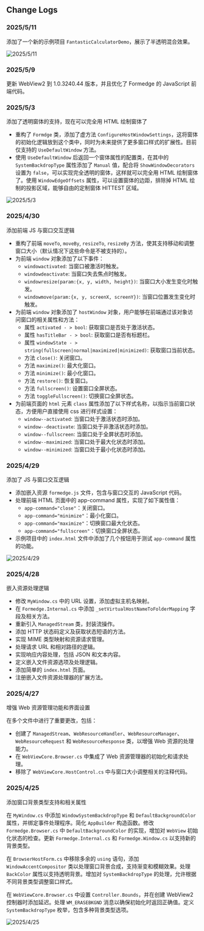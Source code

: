 ﻿## Change Logs

### 2025/5/11

添加了一个新的示例项目 `FantasticCalculatorDemo`，展示了半透明混合效果。

![2025/5/11](./screenshots/2025-5-11_165300.png)

### 2025/5/9

更新 WebView2 到 1.0.3240.44 版本，并且优化了 Formedge 的 JavaScript 前端代码。

### 2025/5/3

添加了透明窗体的支持，现在可以完全用 HTML 绘制窗体了

- 重构了 `Formdge` 类，添加了虚方法 `ConfigureHostWindowSettings`，这将窗体的初始化逻辑放到这个类中，同时为未来提供了更多窗口样式的扩展性。目前仅支持的 `UseDefaultWindow` 方法。
- 使用 `UseDefaultWindow` 后返回一个窗体属性的配置类，在其中的 `SystemBackdropType` 属性添加了 `Manual` 值，配合将 `ShowWindowDecorators` 设置为 `false`，可以实现完全透明的窗体，这样就可以完全用 HTML 绘制窗体了。使用 `WindowEdgeOffsets` 属性，可以设置窗体的边距，排除掉 HTML 绘制的投影区域，能够自由的定制窗体 HITTEST 区域。

![2025/5/3](./screenshots/2025-05-03_174500.png)

### 2025/4/30

添加前端 JS 与窗口交互逻辑

- 重构了前端 `moveTo`, `moveBy`, `resizeTo`, `resizeBy` 方法，使其支持移动和调整窗口大小（默认情况下这些命令是不被支持的）。
- 为前端 `window` 对象添加了以下事件：
  - `windowactivated`: 当窗口被激活时触发。
  - `windowdeactivate`: 当窗口失去焦点时触发。
  - `windowresize(param:{x, y, width, height})`: 当窗口大小发生变化时触发。
  - `windowmove(param:{x, y, screenX, screenY})`: 当窗口位置发生变化时触发。
- 为前端 `window` 对象添加了 `hostWindow` 对象，用户能够在前端通过该对象访问窗口的相关属性和方法：
  - 属性 `activated - > bool`: 获取窗口是否处于激活状态。
  - 属性 `hasTitleBar - > bool`: 获取窗口是否有标题栏。
  - 属性 `windowState - > string(fullscreen|normal|maximized|minimized)`: 获取窗口当前状态。
  - 方法 `close()`: 关闭窗口。
  - 方法 `maximize()`: 最大化窗口。
  - 方法 `minimize()`: 最小化窗口。
  - 方法 `restore()`: 恢复窗口。
  - 方法 `fullscreen()`: 设置窗口全屏状态。
  - 方法 `toggleFullscreen()`: 切换窗口全屏状态。
- 为前端页面的 `html` 元素 `class` 属性添加了以下样式名称，以指示当前窗口状态，方便用户直接使用 css 进行样式设置：
  - `window--activated`: 当窗口处于激活状态时添加。
  - `window--deactivate`: 当窗口处于非激活状态时添加。
  - `window--fullscreen`: 当窗口处于全屏状态时添加。
  - `window--maximized`: 当窗口处于最大化状态时添加。
  - `window--minimized`: 当窗口处于最小化状态时添加。

### 2025/4/29

添加了 JS 与窗口交互逻辑

- 添加嵌入资源 `formedge.js` 文件，包含与窗口交互的 JavaScript 代码。
- 处理前端 HTML 页面中的 app-command 属性，实现了如下属性值：
  - `app-command="close"`：关闭窗口。
  - `app-command="minimize"`：最小化窗口。
  - `app-command="maximize"`：切换窗口最大化状态。
  - `app-command="fullscreen"`：切换窗口全屏状态。
- 示例项目中的 `index.html` 文件中添加了几个按钮用于测试 `app-command` 属性的功能。

![2025/4/29](./screenshots/2025-04-29_021428.png)

### 2025/4/28

嵌入资源处理逻辑

- 修改 `MyWindow.cs` 中的 URL 设置，添加虚拟主机名映射。
- 在 `Formedge.Internal.cs` 中添加 `_setVirtualHostNameToFolderMapping` 字段及相关方法。
- 重新引入 `ManagedStream` 类，封装流操作。
- 添加 HTTP 状态码定义及获取状态短语的方法。
- 实现 MIME 类型映射和资源请求管理。
- 处理请求 URL 和相对路径的逻辑。
- 实现响应内容处理，包括 JSON 和文本内容。
- 定义嵌入文件资源选项及处理逻辑。
- 添加简单的 `index.html` 页面。
- 注册嵌入文件资源处理器的扩展方法。

### 2025/4/27

增强 Web 资源管理功能和界面设置

在多个文件中进行了重要更改，包括：

- 创建了 `ManagedStream`、`WebResourceHandler`、`WebResourceManager`、`WebResourceRequest` 和 `WebResourceResponse` 类，以增强 Web 资源的处理能力。
- 在 `WebViewCore.Browser.cs` 中集成了 Web 资源管理器的初始化和请求处理。
- 移除了 `WebViewCore.HostControl.cs` 中与窗口大小调整相关的注释代码。

### 2025/4/25

添加窗口背景类型支持和相关属性

在 `MyWindow.cs` 中添加 `WindowSystemBackdropType` 和 `DefaultBackgroundColor` 属性，并绑定事件处理程序。简化 `AppBuilder` 构造函数。修改 `Formedge.Browser.cs` 中 `DefaultBackgroundColor` 的实现，增加对 `WebView` 初始化状态的检查。更新 `Formedge.Internal.cs` 和 `Formedge.Window.cs` 以支持新的背景类型。

在 `BrowserHostForm.cs` 中移除多余的 `using` 语句，添加 `WindowAccentCompositor` 类以处理窗口背景合成，支持渐变和模糊效果。处理 `BackColor` 属性以支持透明背景。增加对 `SystemBackdropType` 的处理，允许根据不同背景类型调整窗口样式。

在 `WebViewCore.Browser.cs` 中设置 `Controller.Bounds`，并在创建 WebView2 控制器时添加延迟。处理 `WM_ERASEBKGND` 消息以确保初始化时返回正确值。定义 `SystemBackdropType` 枚举，包含多种背景类型选项。

![2025/4/25](./screenshots/2025-04-26_025600.png)
